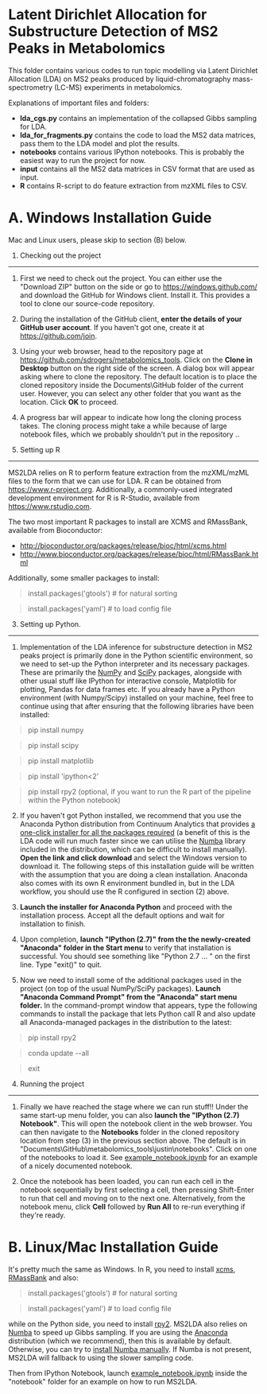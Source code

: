 Latent Dirichlet Allocation for Substructure Detection of MS2 Peaks in Metabolomics
===================================================================================

This folder contains various codes to run topic modelling via Latent Dirichlet Allocation (LDA) on MS2 peaks produced by liquid-chromatography mass-spectrometry (LC-MS) experiments in metabolomics.

Explanations of important files and folders:

* **lda_cgs.py** contains an implementation of the collapsed Gibbs sampling for LDA.
* **lda_for_fragments.py** contains the code to load the MS2 data matrices, pass them to the LDA model and plot the results. 
* **notebooks** contains various IPython notebooks. This is probably the easiest way to run the project for now. 
* **input** contains all the MS2 data matrices in CSV format that are used as input. 
* **R** contains R-script to do feature extraction from mzXML files to CSV.

A. Windows Installation Guide
=============================

Mac and Linux users, please skip to section (B) below.

1. Checking out the project
----------------------------

1. First we need to check out the project. You can either use the "Download ZIP" button on the side or go to https://windows.github.com/ and download the GitHub for Windows client. Install it. This provides a tool to clone our source-code repository.
 
2. During the installation of the GitHub client, **enter the details of your GitHub user account**. If you haven't got one, create it at https://github.com/join. 

3. Using your web browser, head to the repository page at https://github.com/sdrogers/metabolomics_tools. Click on the **Clone in Desktop** button on the right side of the screen. A dialog box will appear asking where to clone the repository. The default location is to place the cloned repository inside the Documents\GitHub folder of the current user. However, you can select any other folder that you want as the location. Click **OK** to proceed.

4. A progress bar will appear to indicate how long the cloning process takes. The cloning process might take a while because of large notebook files, which we probably shouldn't put in the repository ..

2. Setting up R
----------------

MS2LDA relies on R to perform feature extraction from the mzXML/mzML files to the form that we can use for LDA. R can be obtained from https://www.r-project.org. Additionally, a commonly-used integrated development environment for R is R-Studio, available from https://www.rstudio.com.

The two most important R packages to install are XCMS and RMassBank, available from Bioconductor:

* http://bioconductor.org/packages/release/bioc/html/xcms.html
* http://www.bioconductor.org/packages/release/bioc/html/RMassBank.html

Additionally, some smaller packages to install:

> install.packages('gtools') # for natural sorting

> install.packages('yaml') # to load config file

3. Setting up Python.
---------------------

1. Implementation of the LDA inference for substructure detection in MS2 peaks project is primarily done in the Python scientific environment, so we need to set-up the Python interpreter and its necessary packages. These are primarily the [NumPy](http://www.numpy.org/) and [SciPy](http://www.scipy.org/) packages, alongside with other usual stuff like IPython for interactive console, Matplotlib for plotting, Pandas for data frames etc. If you already have a Python environment (with Numpy/Scipy) installed on your machine, feel free to continue using that after ensuring that the following libraries have been installed:

> pip install numpy

> pip install scipy

> pip install matplotlib

> pip install 'ipython<2'

> pip install rpy2 (optional, if you want to run the R part of the pipeline within the Python notebook)

2. If you haven't got Python installed, we recommend that you use the Anaconda Python distribution from Continuum Analytics that provides [a one-click installer for all the packages required](https://store.continuum.io/cshop/anaconda/) (a benefit of this is the LDA code will run much faster since we can utilise the [Numba](http://numba.pydata.org/) library included in the distribution, which can be difficult to install manually). **Open the link and click download** and select the Windows version to download it. The following steps of this installation guide will be written with the assumption that you are doing a clean installation. Anaconda also comes with its own R environment bundled in, but in the LDA workflow, you should use the R configured in section (2) above.

3. **Launch the installer for Anaconda Python** and proceed with the installation process. Accept all the default options and wait for installation to finish. 

4. Upon completion, **launch "IPython (2.7)" from the the newly-created "Anaconda" folder in the Start menu** to verify that installation is successful. You should see something like "Python 2.7 ... " on the first line. Type "exit()" to quit.

5. Now we need to install some of the additional packages used in the project (on top of the usual NumPy/SciPy packages). **Launch "Anaconda Command Prompt" from the "Anaconda" start menu folder.** In the command-prompt window that appears, type the following commands to install the package that lets Python call R and also update all Anaconda-managed packages in the distribution to the latest:

> pip install rpy2

> conda update --all

> exit

4. Running the project
-------------------

1. Finally we have reached the stage where we can run stuff!! Under the same start-up menu folder, you can also **launch the "IPython (2.7) Notebook"**. This will open the notebook client in the web browser. You can then navigate to the **Notebooks** folder in the cloned repository location from step (3) in the previous section above. The default is in "Documents\GitHub\metabolomics_tools\justin\notebooks". Click on one of the notebooks to load it. See [example_notebook.ipynb](https://github.com/sdrogers/metabolomics_tools/blob/master/justin/notebooks/example_notebook.ipynb) for an example of a nicely documented notebook. 

2. Once the notebook has been loaded, you can run each cell in the notebook sequentially by first selecting a cell, then pressing Shift-Enter to run that cell and moving on to the next one. Alternatively, from the notebook menu, click **Cell** followed by **Run All** to re-run everything if they're ready.

B. Linux/Mac Installation Guide
===============================

It's pretty much the same as Windows. In R, you need to install [xcms](http://bioconductor.org/packages/release/bioc/html/xcms.html), [RMassBank](http://www.bioconductor.org/packages/release/bioc/html/RMassBank.html) and also:

> install.packages('gtools') # for natural sorting

> install.packages('yaml') # to load config file

while on the Python side, you need to install [rpy2](http://rpy.sourceforge.net/). MS2LDA also relies on [Numba](http://numba.pydata.org/) to speed up Gibbs sampling. If you are using the [Anaconda](https://store.continuum.io/cshop/anaconda/) distribution (which we recommend), then this is available by default. Otherwise, you can try to [install Numba manually](http://numba.pydata.org/). If Numba is not present, MS2LDA will fallback to using the slower sampling code.

Then from IPython Notebook, launch [example_notebook.ipynb](https://github.com/sdrogers/metabolomics_tools/blob/master/justin/notebooks/example_notebook.ipynb) inside the "notebook" folder for an example on how to run MS2LDA.
